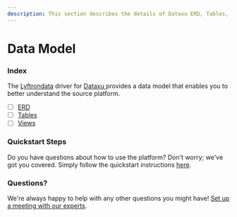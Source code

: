 ```yaml
---
description: This section describes the details of Dataxu ERD, Tables, and Views.
---
```


# Data Model

### Index

The  [Lyftrondata](https://www.lyftrondata.com/) driver for [Dataxu](https://www.lyftrondata.com/integration/dataxu/)[ ](https://www.lyftrondata.com/integration/dataxu/)provides a data model that enables you to better understand the source platform.

* [ ] [ERD](../../../marketing-analytics/dataxu/data-model/erd.md)
* [ ] [Tables](../../../marketing-analytics/dataxu/data-model/tables.md)
* [ ] [Views](../../../marketing-analytics/dataxu/data-model/views.md)

### Quickstart Steps

Do you have questions about how to use the platform? Don't worry; we've got you covered. Simply follow the quickstart instructions [here](../../../../quickstart-steps.md).

### Questions? <a href="#questions" id="questions"></a>

We're always happy to help with any other questions you might have! [Set up a meeting with our experts](https://www.lyftrondata.com/book-a-meeting/).

